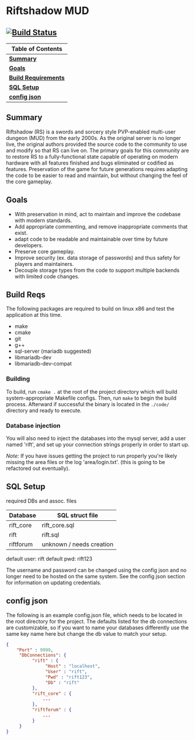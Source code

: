 # Riftshadow MUD
[![Build Status](https://travis-ci.com/rezalas/riftshadow.svg?branch=master)](https://travis-ci.com/rezalas/riftshadow)
---

| Table of Contents |
| ------------------ |
|**[Summary](#summary)**|
|**[Goals](#goals)**|
|**[Build Requirements](#build-requirements)**|
|**[SQL Setup](#sql-setup)**|
|**[config json](#config-json)**|

## Summary

Riftshadow (RS) is a swords and sorcery style PVP-enabled multi-user dungeon (MUD) from the early 2000s. As the original server is no longer live, the original authors provided the source code to the community to use and modify so that RS can live on. The primary goals for this community are to restore RS to a fully-functional state capable of operating on modern hardware with all features finished and bugs eliminated or codified as features. Preservation of the game for future generations requires  adapting the code to be easier to read and maintain, but without changing the feel of the core gameplay.

## Goals

* With preservation in mind, act to maintain and improve the codebase with modern standards.
* Add appropriate commenting, and remove inappropriate comments that exist.
* adapt code to be readable and maintainable over time by future developers.
* Preserve core gameplay.
* Improve security (ex. data storage of passwords) and thus safety for players and maintainers.
* Decouple storage types from the code to support multiple backends with limited code changes.

## Build Reqs

The following packages are required to build on linux x86 and test the application at this time.

* make
* cmake
* git
* g++
* sql-server (mariadb suggested)
* libmariadb-dev
* libmariadb-dev-compat

### Building

To build, run `cmake .` at the root of the project directory which will build system-appropriate Makefile configs. Then, run `make` to begin the build process. Afterward if successful the binary is located in the `./code/` directory and ready to execute.

### Database injection

You will also need to inject the databases into the mysql server, add a user named 'rift', and set up your connection strings properly in order to start up. 

*Note:* If you have issues getting the project to run properly you're likely missing the area files or the log 'area/login.txt'. (this is going to be refactored out eventually).

## SQL Setup

required DBs and assoc. files

| Database  | SQL struct file |
|-----------|-----------------|
|  rift_core | rift_core.sql|
|  rift | rift.sql |
|  riftforum | unknown / needs creation |

default user: rift
default pwd: rift123

The username and password can be changed using the config json and no longer need to be hosted on the same system. See the config json section for information on updating credentials.

## config json

The following is an example config.json file, which needs to be located in the root directory for the project. The defaults listed for the db connections are customizable, so if you want to name your databases differently use the same key name here but change the db value to match your setup.

```json
{
    "Port" : 9999,
     "DbConnections": {
          "rift" : {
               "Host" : "localhost",
               "User" : "rift",
               "Pwd" : "rift123",
               "Db" : "rift"
          },
          "rift_core" : {
              ...
          },
          "riftforum" : {
              ...
          }
     }
}
```
